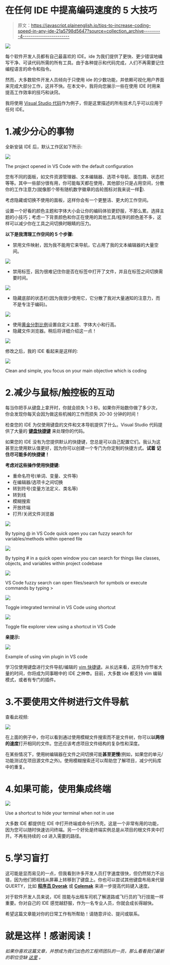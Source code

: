 # 在任何 IDE 中提高编码速度的 5 大技巧

> 原文：<https://javascript.plainenglish.io/tips-to-increase-coding-speed-in-any-ide-21a5798d5647?source=collection_archive---------4----------------------->

![](img/0b60dee720d719862e10b12f54e02375.png)

每个软件开发人员都有自己最喜欢的 IDE。ide 为我们提供了更快、更少错误地编写干净、可读代码所需的所有工具。由于各种提示和代码完成，人们不再需要记住编程语言的命令和指令。

然而，大多数软件开发人员倾向于只使用 ide 的少数功能，并依赖可视化用户界面来完成大部分工作，这并不快。在本文中，我将向您展示一些在使用 IDE 时用来提高工作效率的技巧和诀窍。

我将使用 [Visual Studio 代码](https://code.visualstudio.com/)作为例子，但是这里描述的所有技术几乎可以应用于任何 IDE。

# 1.减少分心的事物

全新安装 IDE 后，默认工作区如下所示:

![](img/e1f680a3f8a77ebc37363d73658fa4de.png)

The project opened in VS Code with the default configuration

您有不同的面板，如文件资源管理器、文本编辑器、选项卡导航、面包屑、状态栏等等。其中一些部分很有用，你可能每天都在使用，其他部分只是占用空间，分散你的工作注意力(就像那个带有随机数字徽章的齿轮图标对我来说一样😬).

考虑隐藏或切换不使用的面板，这样你会有一个更整洁、更大的工作空间。

设置一个好看的颜色主题和字体大小会让你的编码体验更舒服，不那么累。选择主题的小技巧；考虑一下背景颜色和你正在使用的其他工具/程序的颜色差不多，这样可以减少你在工具之间切换时眼睛的压力。

**以下是我清理工作空间的 5 个步骤:**

*   禁用文件映射，因为我不能用它来导航，它占用了我的文本编辑器的大量空间。

![](img/7c0b5a235f315818c43383c5a70b7fa5.png)

*   禁用标签，因为很难记住你是否在标签中打开了文件，并且在标签之间切换需要时间。

![](img/662c104186534588431cf56fea6e64cf.png)

*   隐藏底部的状态栏(因为我很少使用它，它分散了我对大量通知的注意力，而不是专注于编码)。

![](img/9f0013d592cf89c5701abb0de31b37d0.png)

*   使用[黄金分割比例](https://medium.com/@zkareemz/golden-ratio-62b3b6d4282a)设置自定义主题、字体大小和行高。
*   隐藏文件浏览器。稍后将详细介绍这一点！

![](img/1172e48420a70eb35cf09c346db59101.png)

修改之后，我的 IDE 看起来是这样的:

![](img/853769b174e383330ca8572922c15fc4.png)

Clean and simple, you focus on your main objective which is coding

# 2.减少与鼠标/触控板的互动

每当你把手从键盘上拿开时，你就会损失 1-3 秒。如果你开始数你做了多少次，你会发现你每天会因为做这些机械的工作而损失 20-30 分钟的时间！

检查您的 IDE 为仅使用键盘的文件和文本导航提供了什么。Visual Studio 代码提供了大量的 [**键盘快捷键**](https://code.visualstudio.com/shortcuts/keyboard-shortcuts-windows.pdf) 来处理你的代码。

如果您的 IDE 没有为您提供默认的快捷键，您总是可以自己配置它们。我认为这甚至比使用默认值更好，因为你可以创建一个专门为你定制的快捷方式。**试着** **记住尽可能多的快捷键！**

**考虑对这些操作使用快捷键:**

*   重命名符号(单词、变量、文件等)
*   在编辑器/选项卡之间切换
*   转到符号(变量方法定义、类名等)
*   转到线
*   模糊搜索
*   开放终端
*   打开/关闭文件浏览器

![](img/af6c06fc61845c39af99f00e2ec047f9.png)

By typing @ in VS Code quick open you can fuzzy search for variables/methods within opened file

![](img/3dc41052dbe1ae66ffc49f68e9c2d29f.png)

By typing # in a quick open window you can search for things like classes, objects, and variables within project codebase

![](img/a26eecd2fd9cf61e0ef34aae0f622b45.png)

VS Code fuzzy search can open files/search for symbols or execute commands by typing >

![](img/f7a68a635c5bb7a046ddbe029b460c75.png)

Toggle integrated terminal in VS Code using shortcut

![](img/9f69e5f8869ab3baade88839c6ba7cdb.png)

Toggle file explorer view using a shortcut in VS Code

**亲提示:**

![](img/cede772f01b74b7837c7ee032324aceb.png)

Example of using vim plugin in VS code

学习仅使用键盘进行文件导航/编辑的 [vim 快捷键](https://vim.rtorr.com/)。从长远来看，这将为你节省大量的时间，你将成为同事眼中的 IDE 之神😎。目前，大多数 ide 都支持 vim 编辑模式，或者有专门的插件。

# 3.不要使用文件树进行文件导航

查看此视频:

![](img/82aa72f8f19f52d424729946c430c88c.png)

在上面的例子中，你可以看到通过使用模糊文件搜索而不是文件树，你可以**以两倍的速度**打开相同的文件。您还应该考虑项目文件结构的复杂性和深度。

在某些情况下，使用树编辑器在文件之间切换可能**甚至更慢**(例如，如果您的单元/功能测试在项目源文件之外)。使用模糊搜索还可以帮助您了解项目，减少代码库中的重复。

# 4.如果可能，使用集成终端

![](img/f7a68a635c5bb7a046ddbe029b460c75.png)

Use a shortcut to hide your terminal when not in use

大多数 IDE 都提供在 IDE 中打开终端或命令行外壳。这是一个非常有用的功能，因为您可以随时快速访问终端。另一个好处是终端实例总是从项目的根文件夹中打开。不再有持续的 cd 进入需要的路径。

# 5.学习盲打

这可能是显而易见的一点，但我看到许多开发人员打字速度很快，但仍然努力不出错，因为他们把视线从屏幕上转移到了键盘上。你也可以尝试其他键盘布局来代替 QUERTY，比如 [**程序员 Dvorak**](https://www.kaufmann.no/roland/dvorak/) 或 [**Colemak**](https://colemak.com/) 来进一步提高代码键入速度。

对于软件开发人员来说，IDE 技能与出租车司机了解道路或飞行员的飞行技能一样重要。你对自己的 IDE 感觉越舒服，作为一名专业人员，你就会成长得越快。

希望这篇文章能对你的日常工作有所帮助！请随意评论、提问或联系。

# 就是这样！感谢阅读！

*如果你喜欢这篇文章，并想成为我们出色的工程师团队的一员，那么看看我们最新的职位空缺* [*这里*](https://careers.propertyfinder.com/) *。*